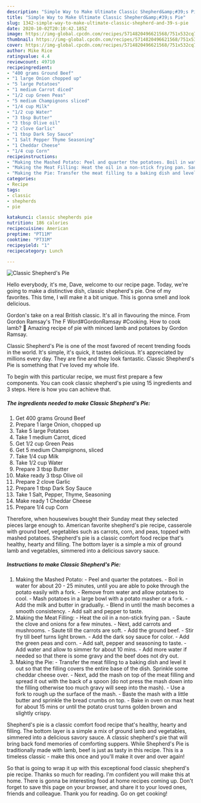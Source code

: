 ```yaml
---
description: "Simple Way to Make Ultimate Classic Shepherd&amp;#39;s Pie"
title: "Simple Way to Make Ultimate Classic Shepherd&amp;#39;s Pie"
slug: 1342-simple-way-to-make-ultimate-classic-shepherd-and-39-s-pie
date: 2020-10-02T20:10:42.185Z
image: https://img-global.cpcdn.com/recipes/5714820496621568/751x532cq70/classic-shepherds-pie-recipe-main-photo.jpg
thumbnail: https://img-global.cpcdn.com/recipes/5714820496621568/751x532cq70/classic-shepherds-pie-recipe-main-photo.jpg
cover: https://img-global.cpcdn.com/recipes/5714820496621568/751x532cq70/classic-shepherds-pie-recipe-main-photo.jpg
author: Mike Rice
ratingvalue: 4.4
reviewcount: 49710
recipeingredient:
- "400 grams Ground Beef"
- "1 large Onion chopped up"
- "5 large Potatoes"
- "1 medium Carrot diced"
- "1/2 cup Green Peas"
- "5 medium Champignons sliced"
- "1/4 cup Milk"
- "1/2 cup Water"
- "3 tbsp Butter"
- "3 tbsp Olive oil"
- "2 clove Garlic"
- "1 tbsp Dark Soy Sauce"
- "1 Salt Pepper Thyme Seasoning"
- "1 Cheddar Cheese"
- "1/4 cup Corn"
recipeinstructions:
- "Making the Mashed Potato: Peel and quarter the potatoes. Boil in water for about 20 - 25 minutes, until you are able to poke through the potato easily with a fork. Remove from water and allow potatoes to cool. Mash potatoes in a large bowl with a potato masher or a fork. Add the milk and butter in gradually. Blend in until the mash becomes a smooth consistency. Add salt and pepper to taste."
- "Making the Meat Filling: Heat the oil in a non-stick frying pan. Saute the clove and onions for a few minutes. Next, add carrots and mushrooms. Saute till the carrots are soft. Add the ground beef. Stir fry till beef turns light brown. Add the dark soy sauce for color. Add the green peas and corn. Add salt, pepper and seasoning to taste. Add water and allow to simmer for about 10 mins. Add more water if needed so that there is some gravy and the beef does not dry out."
- "Making the Pie: Transfer the meat filling to a baking dish and level it out so that the filling covers the entire base of the dish. Sprinkle some cheddar cheese over. Next, add the mash on top of the meat filling and spread it out with the back of a spoon (do not press the mash down into the filling otherwise too much gravy will seep into the mash). Use a fork to rough up the surface of the mash. Baste the mash with a little butter and sprinkle the bread crumbs on top. Bake in oven on max heat for about 15 mins or until the potato crust turns golden brown and slightly crispy."
categories:
- Recipe
tags:
- classic
- shepherds
- pie

katakunci: classic shepherds pie 
nutrition: 186 calories
recipecuisine: American
preptime: "PT11M"
cooktime: "PT31M"
recipeyield: "1"
recipecategory: Lunch

---
```



![Classic Shepherd&#39;s Pie](https://img-global.cpcdn.com/recipes/5714820496621568/751x532cq70/classic-shepherds-pie-recipe-main-photo.jpg)

Hello everybody, it's me, Dave, welcome to our recipe page. Today, we're going to make a distinctive dish, classic shepherd&#39;s pie. One of my favorites. This time, I will make it a bit unique. This is gonna smell and look delicious.

Gordon&#39;s take on a real British classic. It&#39;s all in flavouring the mince. From Gordon Ramsay&#39;s The F Word#GordonRamsay #Cooking. How to cook lamb? 🥘 Amazing recipe of pie with minced lamb and potatoes by Gordon Ramsay.

Classic Shepherd&#39;s Pie is one of the most favored of recent trending foods in the world. It's simple, it's quick, it tastes delicious. It's appreciated by millions every day. They are fine and they look fantastic. Classic Shepherd&#39;s Pie is something that I've loved my whole life.


To begin with this particular recipe, we must first prepare a few components. You can cook classic shepherd&#39;s pie using 15 ingredients and 3 steps. Here is how you can achieve that.

<!--inarticleads1-->

##### The ingredients needed to make Classic Shepherd&#39;s Pie:

1. Get 400 grams Ground Beef
1. Prepare 1 large Onion, chopped up
1. Take 5 large Potatoes
1. Take 1 medium Carrot, diced
1. Get 1/2 cup Green Peas
1. Get 5 medium Champignons, sliced
1. Take 1/4 cup Milk
1. Take 1/2 cup Water
1. Prepare 3 tbsp Butter
1. Make ready 3 tbsp Olive oil
1. Prepare 2 clove Garlic
1. Prepare 1 tbsp Dark Soy Sauce
1. Take 1 Salt, Pepper, Thyme, Seasoning
1. Make ready 1 Cheddar Cheese
1. Prepare 1/4 cup Corn


Therefore, when housewives bought their Sunday meat they selected pieces large enough to. American favorite shepherd&#39;s pie recipe, casserole with ground beef, vegetables such as carrots, corn, and peas, topped with mashed potatoes. Shepherd&#39;s pie is a classic comfort food recipe that&#39;s healthy, hearty and filling. The bottom layer is a simple a mix of ground lamb and vegetables, simmered into a delicious savory sauce. 

<!--inarticleads2-->

##### Instructions to make Classic Shepherd&#39;s Pie:

1. Making the Mashed Potato: - Peel and quarter the potatoes. - Boil in water for about 20 - 25 minutes, until you are able to poke through the potato easily with a fork. - Remove from water and allow potatoes to cool. - Mash potatoes in a large bowl with a potato masher or a fork. - Add the milk and butter in gradually. - Blend in until the mash becomes a smooth consistency. - Add salt and pepper to taste.
1. Making the Meat Filling: - Heat the oil in a non-stick frying pan. - Saute the clove and onions for a few minutes. - Next, add carrots and mushrooms. - Saute till the carrots are soft. - Add the ground beef. - Stir fry till beef turns light brown. - Add the dark soy sauce for color. - Add the green peas and corn. - Add salt, pepper and seasoning to taste. - Add water and allow to simmer for about 10 mins. - Add more water if needed so that there is some gravy and the beef does not dry out.
1. Making the Pie: - Transfer the meat filling to a baking dish and level it out so that the filling covers the entire base of the dish. Sprinkle some cheddar cheese over. - Next, add the mash on top of the meat filling and spread it out with the back of a spoon (do not press the mash down into the filling otherwise too much gravy will seep into the mash). - Use a fork to rough up the surface of the mash. - Baste the mash with a little butter and sprinkle the bread crumbs on top. - Bake in oven on max heat for about 15 mins or until the potato crust turns golden brown and slightly crispy.


Shepherd&#39;s pie is a classic comfort food recipe that&#39;s healthy, hearty and filling. The bottom layer is a simple a mix of ground lamb and vegetables, simmered into a delicious savory sauce. A classic shepherd&#39;s pie that will bring back fond memories of comforting suppers. While Shepherd&#39;s Pie is traditionally made with lamb, beef is just as tasty in this recipe. This is a timeless classic - make this once and you&#39;ll make it over and over again! 

So that is going to wrap it up with this exceptional food classic shepherd&#39;s pie recipe. Thanks so much for reading. I'm confident you will make this at home. There is gonna be interesting food at home recipes coming up. Don't forget to save this page on your browser, and share it to your loved ones, friends and colleague. Thank you for reading. Go on get cooking!
